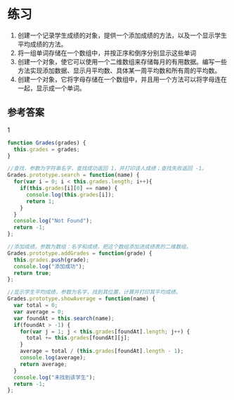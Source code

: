 # 练习

1. 创建一个记录学生成绩的对象，提供一个添加成绩的方法，以及一个显示学生平均成绩的方法。
2. 将一组单词存储在一个数组中，并按正序和倒序分别显示这些单词
3. 创建一个对象，使它可以使用一个二维数组来存储每月的有用数据。编写一些方法实现添加数据、显示月平均数、具体某一周平均数和所有周的平均数。
4. 创建一个对象，它将字母存储在一个数组中，并且用一个方法可以将字母连在一起，显示成一个单词。

## 参考答案

1

```javascript
function Grades(grades) {
  this.grades = grades;
}

//查找，参数为字符串名字，查找成功返回 1，并打印该人成绩；查找失败返回 -1。
Grades.prototype.search = function(name) {
  for(var i = 0; i < this.grades.length; i++){
    if(this.grades[i][0] == name) {
      console.log(this.grades[i]);
      return 1;
    }
  }
  console.log("Not Found");
  return -1;
};

//添加成绩，参数为数组：名字和成绩，把这个数组添加进成绩表的二维数组。
Grades.prototype.addGrades = function(grade) {
  this.grades.push(grade);
  console.log("添加成功");
  return true;
};

//显示学生平均成绩，参数为名字，找到其位置，计算并打印其平均成绩。
Grades.prototype.showAverage = function(name) {
  var total = 0;
  var average = 0;
  var foundAt = this.search(name);
  if(foundAt > -1) {
    for(var j = 1; j < this.grades[foundAt].length; j++) {
      total += this.grades[foundAt][j];
    }
    average = total / (this.grades[foundAt].length - 1);
    console.log(average);
    return average;
  }
  console.log("未找到该学生");
  return -1;
};
```

